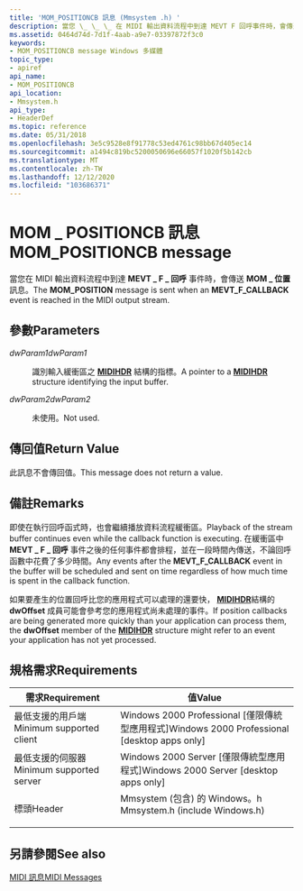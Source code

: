 ```yaml
---
title: 'MOM_POSITIONCB 訊息 (Mmsystem .h) '
description: 當您 \_ \_ \_ 在 MIDI 輸出資料流程中到達 MEVT F 回呼事件時，會傳送 MOM 位置訊息。
ms.assetid: 0464d74d-7d1f-4aab-a9e7-03397872f3c0
keywords:
- MOM_POSITIONCB message Windows 多媒體
topic_type:
- apiref
api_name:
- MOM_POSITIONCB
api_location:
- Mmsystem.h
api_type:
- HeaderDef
ms.topic: reference
ms.date: 05/31/2018
ms.openlocfilehash: 3e5c9528e8f91778c53ed4761c98bb67d405ec14
ms.sourcegitcommit: a1494c819bc5200050696e66057f1020f5b142cb
ms.translationtype: MT
ms.contentlocale: zh-TW
ms.lasthandoff: 12/12/2020
ms.locfileid: "103686371"
---
```

# <a name="mom_positioncb-message"></a><span data-ttu-id="6a93b-104">MOM \_ POSITIONCB 訊息</span><span class="sxs-lookup"><span data-stu-id="6a93b-104">MOM\_POSITIONCB message</span></span>

<span data-ttu-id="6a93b-105">當您在 MIDI 輸出資料流程中到達 **MEVT \_ F \_ 回呼** 事件時，會傳送 **MOM \_ 位置** 訊息。</span><span class="sxs-lookup"><span data-stu-id="6a93b-105">The **MOM\_POSITION** message is sent when an **MEVT\_F\_CALLBACK** event is reached in the MIDI output stream.</span></span>

## <a name="parameters"></a><span data-ttu-id="6a93b-106">參數</span><span class="sxs-lookup"><span data-stu-id="6a93b-106">Parameters</span></span>

<dl> <dt>

<span data-ttu-id="6a93b-107"><span id="dwParam1"></span><span id="dwparam1"></span><span id="DWPARAM1"></span>*dwParam1*</span><span class="sxs-lookup"><span data-stu-id="6a93b-107"><span id="dwParam1"></span><span id="dwparam1"></span><span id="DWPARAM1"></span>*dwParam1*</span></span>
</dt> <dd>

<span data-ttu-id="6a93b-108">識別輸入緩衝區之 [**MIDIHDR**](/windows/win32/api/mmeapi/ns-mmeapi-midihdr) 結構的指標。</span><span class="sxs-lookup"><span data-stu-id="6a93b-108">A pointer to a [**MIDIHDR**](/windows/win32/api/mmeapi/ns-mmeapi-midihdr) structure identifying the input buffer.</span></span>

</dd> <dt>

<span data-ttu-id="6a93b-109"><span id="dwParam2"></span><span id="dwparam2"></span><span id="DWPARAM2"></span>*dwParam2*</span><span class="sxs-lookup"><span data-stu-id="6a93b-109"><span id="dwParam2"></span><span id="dwparam2"></span><span id="DWPARAM2"></span>*dwParam2*</span></span>
</dt> <dd>

<span data-ttu-id="6a93b-110">未使用。</span><span class="sxs-lookup"><span data-stu-id="6a93b-110">Not used.</span></span>

</dd> </dl>

## <a name="return-value"></a><span data-ttu-id="6a93b-111">傳回值</span><span class="sxs-lookup"><span data-stu-id="6a93b-111">Return Value</span></span>

<span data-ttu-id="6a93b-112">此訊息不會傳回值。</span><span class="sxs-lookup"><span data-stu-id="6a93b-112">This message does not return a value.</span></span>

## <a name="remarks"></a><span data-ttu-id="6a93b-113">備註</span><span class="sxs-lookup"><span data-stu-id="6a93b-113">Remarks</span></span>

<span data-ttu-id="6a93b-114">即使在執行回呼函式時，也會繼續播放資料流程緩衝區。</span><span class="sxs-lookup"><span data-stu-id="6a93b-114">Playback of the stream buffer continues even while the callback function is executing.</span></span> <span data-ttu-id="6a93b-115">在緩衝區中 **MEVT \_ F \_ 回呼** 事件之後的任何事件都會排程，並在一段時間內傳送，不論回呼函數中花費了多少時間。</span><span class="sxs-lookup"><span data-stu-id="6a93b-115">Any events after the **MEVT\_F\_CALLBACK** event in the buffer will be scheduled and sent on time regardless of how much time is spent in the callback function.</span></span>

<span data-ttu-id="6a93b-116">如果要產生的位置回呼比您的應用程式可以處理的還要快， [**MIDIHDR**](/windows/win32/api/mmeapi/ns-mmeapi-midihdr)結構的 **dwOffset** 成員可能會參考您的應用程式尚未處理的事件。</span><span class="sxs-lookup"><span data-stu-id="6a93b-116">If position callbacks are being generated more quickly than your application can process them, the **dwOffset** member of the [**MIDIHDR**](/windows/win32/api/mmeapi/ns-mmeapi-midihdr) structure might refer to an event your application has not yet processed.</span></span>

## <a name="requirements"></a><span data-ttu-id="6a93b-117">規格需求</span><span class="sxs-lookup"><span data-stu-id="6a93b-117">Requirements</span></span>



| <span data-ttu-id="6a93b-118">需求</span><span class="sxs-lookup"><span data-stu-id="6a93b-118">Requirement</span></span> | <span data-ttu-id="6a93b-119">值</span><span class="sxs-lookup"><span data-stu-id="6a93b-119">Value</span></span> |
|-------------------------------------|-----------------------------------------------------------------------------------------------------------|
| <span data-ttu-id="6a93b-120">最低支援的用戶端</span><span class="sxs-lookup"><span data-stu-id="6a93b-120">Minimum supported client</span></span><br/> | <span data-ttu-id="6a93b-121">Windows 2000 Professional \[僅限傳統型應用程式\]</span><span class="sxs-lookup"><span data-stu-id="6a93b-121">Windows 2000 Professional \[desktop apps only\]</span></span><br/>                                                |
| <span data-ttu-id="6a93b-122">最低支援的伺服器</span><span class="sxs-lookup"><span data-stu-id="6a93b-122">Minimum supported server</span></span><br/> | <span data-ttu-id="6a93b-123">Windows 2000 Server \[僅限傳統型應用程式\]</span><span class="sxs-lookup"><span data-stu-id="6a93b-123">Windows 2000 Server \[desktop apps only\]</span></span><br/>                                                      |
| <span data-ttu-id="6a93b-124">標頭</span><span class="sxs-lookup"><span data-stu-id="6a93b-124">Header</span></span><br/>                   | <dl> <span data-ttu-id="6a93b-125"><dt>Mmsystem (包含) 的 Windows。h </dt></span><span class="sxs-lookup"><span data-stu-id="6a93b-125"><dt>Mmsystem.h (include Windows.h)</dt></span></span> </dl> |



## <a name="see-also"></a><span data-ttu-id="6a93b-126">另請參閱</span><span class="sxs-lookup"><span data-stu-id="6a93b-126">See also</span></span>

<dl> <dt>

[<span data-ttu-id="6a93b-127">MIDI 訊息</span><span class="sxs-lookup"><span data-stu-id="6a93b-127">MIDI Messages</span></span>](midi-messages.md)
</dt> </dl>

 


